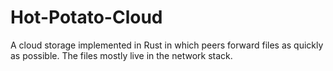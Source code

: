 # Hot-Potato-Cloud
A cloud storage implemented in Rust in which peers forward files as quickly as possible. The files mostly live in the network stack.
